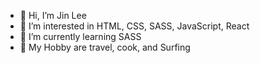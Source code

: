 - 👋 Hi, I’m Jin Lee
- 👀 I’m interested in HTML, CSS, SASS, JavaScript, React
- 🌱 I’m currently learning SASS
- 💞️ My Hobby are travel, cook, and Surfing


<!---
- 📫 How to reach me leejin1694@naver.com
sheisJin/sheisJin is a ✨ special ✨ repository because its `README.md` (this file) appears on your GitHub profile.
You can click the Preview link to take a look at your changes.
--->
